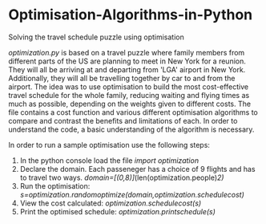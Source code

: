 Optimisation-Algorithms-in-Python
=================================

Solving the travel schedule puzzle using optimisation

*optimization.py* is based on a travel puzzle where family members from different parts of the US are planning to meet in New York for a reunion. They will all be arriving at and departing from 'LGA' airport in New York. Additionally, they will all be travelling together by car to and from the airport. The idea was to use optimisation to build the most cost-effective travel schedule for the whole family, reducing waiting and flying times as much as possible, depending on the weights given to different costs. The file contains a cost function and various different optimisation algorithms to compare and contrast the benefits and limitations of each. In order to understand the code, a basic understanding of the algorithm is necessary.

In order to run a sample optimisation use the following steps:
1. In the python console load the file *import optimization*
2. Declare the domain. Each passeneger has a choice of 9 flights and has to travel two ways. *domain=[(0,8)]*(len(optimization.people)*2)*
3. Run the optimisation: *s=optimization.randomoptimize(domain,optimization.schedulecost)*
4. View the cost calculated: *optimization.schedulecost(s)*
5. Print the optimised schedule: *optimization.printschedule(s)*

